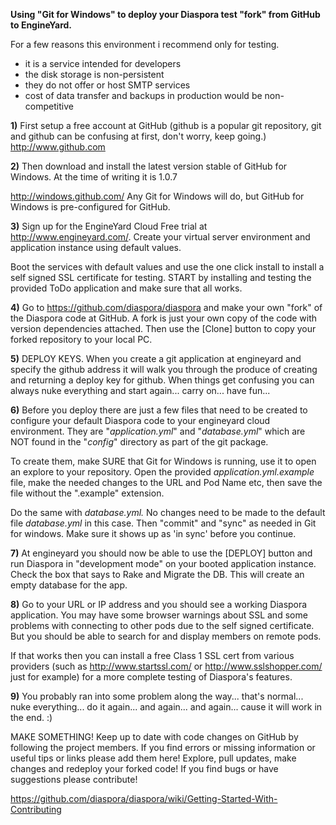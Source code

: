 **Using "Git for Windows" to deploy your Diaspora test "fork" from GitHub to EngineYard.**

For a few reasons this environment i recommend only for testing.
 - it is a service intended for developers 
 - the disk storage is non-persistent
 - they do not offer or host SMTP services
 - cost of data transfer and backups in production would be non-competitive


**1)** First setup a free account at GitHub (github is a popular git repository, git and github can be confusing at first, don't worry, keep going.)
http://www.github.com

**2)** Then download and install the latest version stable of GitHub for Windows. At the time of writing it is 1.0.7

http://windows.github.com/
Any Git for Windows will do, but GitHub for Windows is pre-configured for GitHub.

**3)** Sign up for the EngineYard Cloud Free trial at http://www.engineyard.com/. Create your virtual server environment and application instance using default values.

Boot the services with default values and use the one click install to install a self signed SSL certificate for testing. START by installing and testing the provided ToDo application and make sure that all works.

**4)** Go to https://github.com/diaspora/diaspora and make your own "fork" of the Diaspora code at GitHub. A fork is just your own copy of the code with version dependencies attached. Then use the [Clone] button to copy your forked repository to your local PC.

**5)** DEPLOY KEYS. When you create a git application at engineyard and specify the github address it will walk you through the produce of creating and returning a deploy key for github. When things get confusing you can always nuke everything and start again... carry on... have fun...

**6)** Before you deploy there are just a few files that need to be created to configure your default Diaspora code to your engineyard cloud environment. They are "_application.yml_" and "_database.yml_" which are NOT found in the "_config_" directory as part of the git package. 

To create them, make SURE that Git for Windows is running, use it to open an explore to your repository. Open the provided _application.yml.example_ file, make the needed changes to the URL and Pod Name etc, then save the file  without the ".example" extension.

Do the same with _database.yml._ No changes need to be made to the default file _database.yml_ in this case. Then "commit" and "sync" as needed in Git for windows. Make sure it shows up as 'in sync' before you continue.

**7)** At engineyard you should now be able to use the [DEPLOY] button and run Diaspora in "development mode" on your booted application instance. Check the box that says to Rake and Migrate the DB. This will create an empty database for the app.

**8)** Go to your URL or IP address and you should see a working Diaspora application. You may have some browser warnings about SSL and some problems with connecting to other pods due to the self signed certificate. But you should be able to search for and display members on remote pods.

If that works then you can install a free Class 1 SSL cert from various providers (such as  http://www.startssl.com/ or http://www.sslshopper.com/ just for example) for a more complete testing of Diaspora's features.

**9)** You probably ran into some problem along the way... that's normal... nuke everything... do it again... and again... and again... cause it will work in the end. :)

MAKE SOMETHING! Keep up to date with code changes on GitHub by following the project members. If you find errors or missing information or useful tips or links please add them here! Explore, pull updates, make changes and redeploy your forked code! If you find bugs or have suggestions please contribute!

https://github.com/diaspora/diaspora/wiki/Getting-Started-With-Contributing
